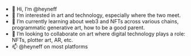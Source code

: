 - 👋 Hi, I’m @heyneff
- 👀 I’m interested in art and technology, especially where the two meet.
- 🌱 I’m currently learning about web3 and NFTs across various chains, programmatic generative art, how to be a good parent.
- 💞️ I’m looking to collaborate on art where digital technology plays a role: NFTs, plotter art, AR, etc.
- 📫 @heyneff on most platforms 

<!---
heyneff/heyneff is a ✨ special ✨ repository because its `README.md` (this file) appears on your GitHub profile.
You can click the Preview link to take a look at your changes.
--->
